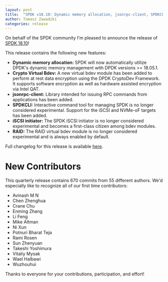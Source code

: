 ```yaml
---
layout: post
title:  "SPDK v18.10: Dynamic memory allocation, jsonrpc-client, SPDKCLI iSCSI and NVMe-oF support"
author: Tomasz Zawadzki
categories: release
---
```


On behalf of the SPDK community I'm pleased to announce the release of [SPDK 18.10](https://github.com/spdk/spdk/releases/tag/v18.10)!

This release contains the following new features:

- **Dynamic memory allocation:** SPDK will now automatically utilize DPDK's dynamic memory management with DPDK versions >= 18.05.1.
- **Crypto Virtual Bdev:** A new virtual bdev module has been added to perform at rest data encryption using the DPDK CryptoDev
Framework. It supports software encryption as well as hardware assisted encryption via Intel QAT.
- **jsonrpc-client:** Library intended for issuing RPC commands from applications has been added.
- **SPDKCLI:** Interactive command tool for managing SPDK is no longer considered experimental. Support for the iSCSI and NVMe-oF targets has been added.
- **iSCSI initiator:** The SPDK iSCSI initiator is no longer considered experimental and becomes a first-class citizen among bdev modules.
- **RAID:** The RAID virtual bdev module is no longer considered experimental and is always enabled by default.

Full changelog for this release is available [here](https://github.com/spdk/spdk/releases/tag/v18.10).

# New Contributors

This quarterly release contains 670 commits from 55 different authors. We'd especially like to recognize all of our first time contributors:

- Avinash M N
- Chen Zhenghua
- Crane Chu
- Enming Zhang
- Li Feng
- Mike Altman
- Ni Xun
- Potnuri Bharat Teja
- Rami Rosen
- Sun Zhenyuan
- Takeshi Yoshimura
- Vitaliy Mysak
- Wael Halbawi
- Wuzhouhui

Thanks to everyone for your contributions, participation, and effort!
